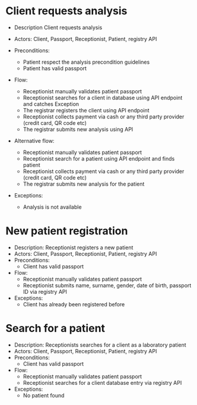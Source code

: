 # Client requests analysis

* Description Client requests analysis
* Actors: Client, Passport, Receptionist, Patient, registry API
* Preconditions:
  * Patient respect the analysis precondition guidelines
  * Patient has valid passport
* Flow:
  * Receptionist manually validates patient passport
  * Receptionist searches for a client in database using API endpoint and catches Exception
  * The registrar registers the client using API endpoint
  * Receptionist collects payment via cash or any third party provider (credit card, QR code etc)
  * The registrar submits new analysis using API

* Alternative flow:
  * Receptionist manually validates patient passport
  * Receptionist search for a patient using API endpoint and finds patient
  * Receptionist collects payment via cash or any third party provider (credit card, QR code etc)
  * The registrar submits new analysis for the patient

* Exceptions:
  * Analysis is not available


# New patient registration

* Description: Receptionist registers a new patient
* Actors: Client, Passport, Receptionist, Patient, registry API
* Preconditions:
  * Client has valid passport
* Flow: 
  * Receptionist manually validates patient passport
  * Receptionist submits name, surname, gender, date of birth, passport ID via registry API
* Exceptions:
  * Client has already been registered before

# Search for a patient

* Description: Receptionists searches for a client as a laboratory patient
* Actors: Client, Passport, Receptionist, Patient, registry API
* Preconditions:
  * Client has valid passport
* Flow:
  * Receptionist manually validates patient passport
  * Receptionist searches for a client database entry via registry API
* Exceptions:
  * No patient found